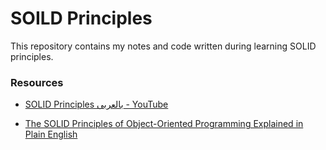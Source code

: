 # SOILD Principles

This repository contains my notes and code written during learning SOLID principles.

### Resources

- [SOLID Principles بالعربى - YouTube](https://www.youtube.com/playlist?list=PLnqAlQ9hFYdflFSS4NigVB7aSoYPNwHTL)

- [The SOLID Principles of Object-Oriented Programming Explained in Plain English](https://www.freecodecamp.org/news/solid-principles-explained-in-plain-english/)



